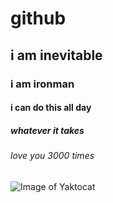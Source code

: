 # github
## i am inevitable
### i am ironman
#### i can do this all day
##### whatever it takes 
###### love you 3000 times
![Image of Yaktocat](https://octodex.github.com/images/yaktocat.png)
